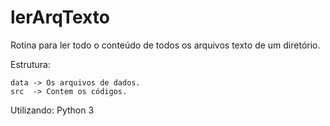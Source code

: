 # lerArqTexto
Rotina para ler todo o conteúdo de todos os arquivos texto de um diretório.

  Estrutura:

    data -> Os arquivos de dados.
    src  -> Contem os códigos.


Utilizando: Python 3
